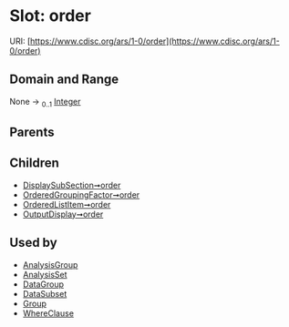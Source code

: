 
# Slot: order




URI: [https://www.cdisc.org/ars/1-0/order](https://www.cdisc.org/ars/1-0/order)


## Domain and Range

None &#8594;  <sub>0..1</sub> [Integer](types/Integer.md)

## Parents


## Children

 *  [DisplaySubSection➞order](DisplaySubSection_order.md)
 *  [OrderedGroupingFactor➞order](OrderedGroupingFactor_order.md)
 *  [OrderedListItem➞order](OrderedListItem_order.md)
 *  [OutputDisplay➞order](OutputDisplay_order.md)

## Used by

 * [AnalysisGroup](AnalysisGroup.md)
 * [AnalysisSet](AnalysisSet.md)
 * [DataGroup](DataGroup.md)
 * [DataSubset](DataSubset.md)
 * [Group](Group.md)
 * [WhereClause](WhereClause.md)
